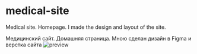 # medical-site
Medical site. Homepage. I made the design and layout of the site.

Медицинский сайт. Домашняя страница. 
Мною сделан дизайн в Figma и верстка сайта
![preview](https://user-images.githubusercontent.com/112633766/214752167-dde77b57-cbdc-4569-8725-ef33c43adbe9.png)
